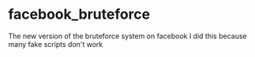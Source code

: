# facebook_bruteforce
The new version of the bruteforce system on facebook I did this because many fake scripts don't work
